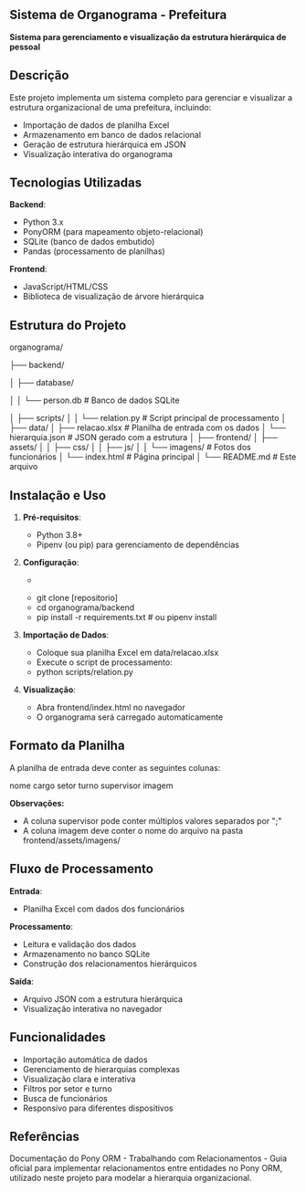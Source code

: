 ## Sistema de Organograma - Prefeitura

**Sistema para gerenciamento e visualização da estrutura hierárquica de pessoal**

## Descrição

Este projeto implementa um sistema completo para gerenciar e visualizar a estrutura organizacional de uma prefeitura, incluindo:

- Importação de dados de planilha Excel
- Armazenamento em banco de dados relacional
- Geração de estrutura hierárquica em JSON
- Visualização interativa do organograma

## Tecnologias Utilizadas

 **Backend**:
  - Python 3.x
  - PonyORM (para mapeamento objeto-relacional)
  - SQLite (banco de dados embutido)
  - Pandas (processamento de planilhas)

 **Frontend**:
  - JavaScript/HTML/CSS
  - Biblioteca de visualização de árvore hierárquica

## Estrutura do Projeto
organograma/

├── backend/

│ ├── database/

│ │ └── person.db # Banco de dados SQLite

│ ├── scripts/
│ │ └── relation.py # Script principal de processamento
│
├── data/
│ ├── relacao.xlsx # Planilha de entrada com os dados
│ └── hierarquia.json # JSON gerado com a estrutura
│
├── frontend/
│ ├── assets/
│ │ ├── css/
│ │ ├── js/
│ │ └── imagens/ # Fotos dos funcionários
│ └── index.html # Página principal
│
└── README.md # Este arquivo

## Instalação e Uso

1. **Pré-requisitos**:
   - Python 3.8+
   - Pipenv (ou pip) para gerenciamento de dependências

2. **Configuração**:
   - ```bash
   - git clone [repositorio]
   - cd organograma/backend
   - pip install -r requirements.txt  # ou pipenv install
   
3. **Importação de Dados**:
   - Coloque sua planilha Excel em data/relacao.xlsx
   - Execute o script de processamento:
   - python scripts/relation.py

4. **Visualização**:
   - Abra frontend/index.html no navegador
   - O organograma será carregado automaticamente

## Formato da Planilha
A planilha de entrada deve conter as seguintes colunas:

nome	cargo	setor	turno	supervisor	imagem

**Observações:**
   - A coluna supervisor pode conter múltiplos valores separados por ";"
   - A coluna imagem deve conter o nome do arquivo na pasta frontend/assets/imagens/

## Fluxo de Processamento

**Entrada**: 
   - Planilha Excel com dados dos funcionários

**Processamento**:
   - Leitura e validação dos dados
   - Armazenamento no banco SQLite
   - Construção dos relacionamentos hierárquicos

**Saída**:
   - Arquivo JSON com a estrutura hierárquica
   - Visualização interativa no navegador

## Funcionalidades
   - Importação automática de dados
   - Gerenciamento de hierarquias complexas
   - Visualização clara e interativa
   - Filtros por setor e turno
   - Busca de funcionários
   - Responsivo para diferentes dispositivos

## Referências
Documentação do Pony ORM - Trabalhando com Relacionamentos - Guia oficial para implementar relacionamentos entre entidades no Pony ORM, utilizado neste projeto para modelar a hierarquia organizacional.
